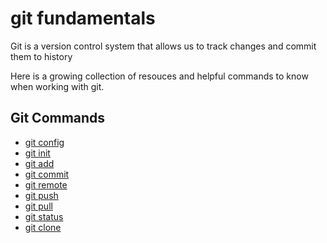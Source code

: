 
# git fundamentals

Git is a version control system that allows us to track changes and commit them to history

Here is a growing collection of resouces and helpful commands to know when working with git.

## Git Commands

- [git config](./Commands/Config.md) 
- [git init](./Commands/Init.md)
- [git add](./Commands/Add.md)
- [git commit](./Commands/Commit.md)
- [git remote](./Commands/Remote.md)
- [git push](./Commands/Push.md)
- [git pull](./Commands/Pull.md)
- [git status](./Commands/Status.md)
- [git clone](./Commands/Clone.md)
